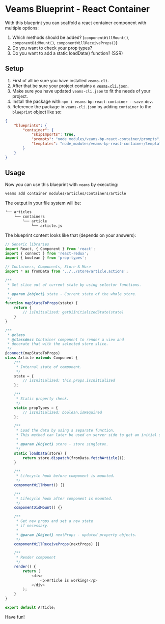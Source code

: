 # Veams Blueprint - React Container

With this blueprint you can scaffold a react container component with multiple options:

1. Which methods should be added? (`componentWillMount()`, `componentDidMount()`, `componentWillReceiveProps()`)
1. Do you want to check your prop types?
1. Do you want to add a static loadData() function? (SSR)


## Setup

1. First of all be sure you have installed `veams-cli`.
1. After that be sure your project contains a [`veams-cli.json`](https://github.com/Sebastian-Fitzner/generator-veams/blob/dev/generators/app/templates/veams-cli.json).
1. Make sure you have updated `veams-cli.json` to fit the needs of your project.
1. Install the package with `npm i veams-bp-react-container --save-dev`.
1. Reference the package in `veams-cli.json` by adding `container` to the `blueprint` object like so:

``` json
{
    "blueprints": {
        "container": {
            "skipImports": true,
            "prompts": "node_modules/veams-bp-react-container/prompts",
            "templates": "node_modules/veams-bp-react-container/templates"
        }
    }
}
```

## Usage

Now you can use this blueprint with `veams` by executing:

``` bash
veams add container modules/articles/containers/article
```

 The output in your file system will be:

``` bash
└── articles
    └── containers
        └── article
            └── article.js
```

The blueprint content looks like that (depends on your answers):

``` js
// Generic libraries
import React, { Component } from 'react';
import { connect } from 'react-redux';
import { boolean } from 'prop-types';

// Containers, Components, Store & More
import * as fromData from '../../store/article.actions';

/**
 * Get slice out of current state by using selector functions.
 *
 * @param {object} state - Current state of the whole store.
 */
function mapStateToProps(state) {
	return {
		// isInitialized: getUiInitializedState(state)
	}
}

/**
 * @class
 * @classdesc Container component to render a view and
 * decorate that with the selected store slice.
 */
@connect(mapStateToProps)
class Article extends Component {
	/**
	 * Internal state of component.
	 */
	state = {
		// isInitialized: this.props.isInitialized
	};

	/**
	 * Static property check.
	 */
	static propTypes = {
		// isInitialized: boolean.isRequired
	};

	/**
	 * Load the data by using a separate function.
	 * This method can later be used on server side to get an initial state as well.
	 *
	 * @param {Object} store - store singleton.
	 */
	static loadData(store) {
		return store.dispatch(fromData.fetchArticle());
	}

	/**
	 * Lifecycle hook before component is mounted.
	 */
	componentWillMount() {}

	/**
	 * Lifecycle hook after component is mounted.
	 */
	componentDidMount() {}

	/**
	 * Get new props and set a new state
	 * if necessary.
	 *
	 * @param {Object} nextProps - updated property objects.
	 */
	componentWillReceiveProps(nextProps) {}

	/**
	 * Render component
	 */
	render() {
		return (
			<div>
				<p>Article is working!</p>
			</div>
		);
	}
}

export default Article;
```

Have fun!